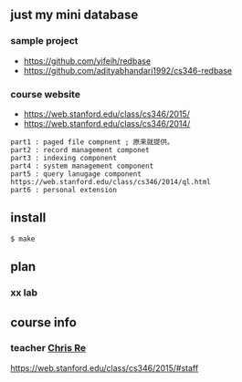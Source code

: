 ## just my mini database
### sample project
- https://github.com/yifeih/redbase
- https://github.com/adityabhandari1992/cs346-redbase

### course website
- https://web.stanford.edu/class/cs346/2015/
- https://web.stanford.edu/class/cs346/2014/

```
part1 : paged file compnent ; 原来就提供。
part2 : record management componet
part3 : indexing component
part4 : system management component
part5 : query lanugage component https://web.stanford.edu/class/cs346/2014/ql.html
part6 : personal extension
```

## install

```shell
$ make
```
## plan
### xx lab

## course info
### teacher [Chris Re](http://cs.stanford.edu/~chrismre/)

https://web.stanford.edu/class/cs346/2015/#staff
